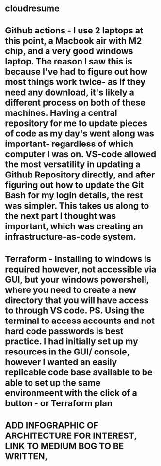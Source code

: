 # cloudresume
# Github actions - I use 2 laptops at this point, a Macbook air with M2 chip, and a very good windows laptop. The reason I saw this is because I've had to figure out how most things work twice- as if they need any download, it's likely a different process on both of these machines. Having a central repository for me to update pieces of code as my day's went along was important- regardless of which computer I was on. VS-code allowed the most versatility in updating a Github Repository directly, and after figuring out how to update the Git Bash for my login details, the rest was simpler. This takes us along to the next part I thought was important, which was creating an infrastructure-as-code system.
# Terraform - Installing to windows is required however, not accessible via GUI, but your windows powershell, where you need to create a new directory that you will have access to through VS code. PS. Using the terminal to access accounts and not hard code passwords is best practice. I had initially set up my resources in the GUI/ console, however I wanted an easily replicable code base available to be able to set up the same environmeent with the click of a button - or Terraform plan
# ADD INFOGRAPHIC OF ARCHITECTURE FOR INTEREST, LINK TO MEDIUM BOG TO BE WRITTEN, 
